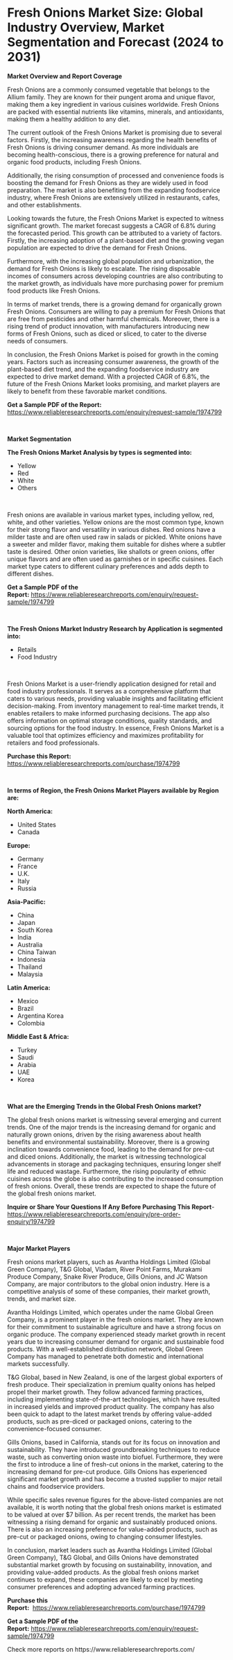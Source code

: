 <p><h1>Fresh Onions Market Size: Global Industry Overview, Market Segmentation and Forecast (2024 to 2031)</h1></p><p><strong>Market Overview and Report Coverage</strong></p>
<p><p>Fresh Onions are a commonly consumed vegetable that belongs to the Allium family. They are known for their pungent aroma and unique flavor, making them a key ingredient in various cuisines worldwide. Fresh Onions are packed with essential nutrients like vitamins, minerals, and antioxidants, making them a healthy addition to any diet.</p><p>The current outlook of the Fresh Onions Market is promising due to several factors. Firstly, the increasing awareness regarding the health benefits of Fresh Onions is driving consumer demand. As more individuals are becoming health-conscious, there is a growing preference for natural and organic food products, including Fresh Onions.</p><p>Additionally, the rising consumption of processed and convenience foods is boosting the demand for Fresh Onions as they are widely used in food preparation. The market is also benefiting from the expanding foodservice industry, where Fresh Onions are extensively utilized in restaurants, cafes, and other establishments.</p><p>Looking towards the future, the Fresh Onions Market is expected to witness significant growth. The market forecast suggests a CAGR of 6.8% during the forecasted period. This growth can be attributed to a variety of factors. Firstly, the increasing adoption of a plant-based diet and the growing vegan population are expected to drive the demand for Fresh Onions.</p><p>Furthermore, with the increasing global population and urbanization, the demand for Fresh Onions is likely to escalate. The rising disposable incomes of consumers across developing countries are also contributing to the market growth, as individuals have more purchasing power for premium food products like Fresh Onions.</p><p>In terms of market trends, there is a growing demand for organically grown Fresh Onions. Consumers are willing to pay a premium for Fresh Onions that are free from pesticides and other harmful chemicals. Moreover, there is a rising trend of product innovation, with manufacturers introducing new forms of Fresh Onions, such as diced or sliced, to cater to the diverse needs of consumers.</p><p>In conclusion, the Fresh Onions Market is poised for growth in the coming years. Factors such as increasing consumer awareness, the growth of the plant-based diet trend, and the expanding foodservice industry are expected to drive market demand. With a projected CAGR of 6.8%, the future of the Fresh Onions Market looks promising, and market players are likely to benefit from these favorable market conditions.</p></p>
<p><strong>Get a Sample PDF of the Report:</strong> <a href="https://www.reliableresearchreports.com/enquiry/request-sample/1974799">https://www.reliableresearchreports.com/enquiry/request-sample/1974799</a></p>
<p>&nbsp;</p>
<p><strong>Market Segmentation</strong></p>
<p><strong>The Fresh Onions Market Analysis by types is segmented into:</strong></p>
<p><ul><li>Yellow</li><li>Red</li><li>White</li><li>Others</li></ul></p>
<p>&nbsp;</p>
<p><p>Fresh onions are available in various market types, including yellow, red, white, and other varieties. Yellow onions are the most common type, known for their strong flavor and versatility in various dishes. Red onions have a milder taste and are often used raw in salads or pickled. White onions have a sweeter and milder flavor, making them suitable for dishes where a subtler taste is desired. Other onion varieties, like shallots or green onions, offer unique flavors and are often used as garnishes or in specific cuisines. Each market type caters to different culinary preferences and adds depth to different dishes.</p></p>
<p><strong>Get a Sample PDF of the Report:</strong>&nbsp;<a href="https://www.reliableresearchreports.com/enquiry/request-sample/1974799">https://www.reliableresearchreports.com/enquiry/request-sample/1974799</a></p>
<p>&nbsp;</p>
<p><strong>The Fresh Onions Market Industry Research by Application is segmented into:</strong></p>
<p><ul><li>Retails</li><li>Food Industry</li></ul></p>
<p>&nbsp;</p>
<p><p>Fresh Onions Market is a user-friendly application designed for retail and food industry professionals. It serves as a comprehensive platform that caters to various needs, providing valuable insights and facilitating efficient decision-making. From inventory management to real-time market trends, it enables retailers to make informed purchasing decisions. The app also offers information on optimal storage conditions, quality standards, and sourcing options for the food industry. In essence, Fresh Onions Market is a valuable tool that optimizes efficiency and maximizes profitability for retailers and food professionals.</p></p>
<p><strong>Purchase this Report:</strong>&nbsp; <a href="https://www.reliableresearchreports.com/purchase/1974799">https://www.reliableresearchreports.com/purchase/1974799</a></p>
<p>&nbsp;</p>
<p><strong>In terms of Region, the Fresh Onions Market Players available by Region are:</strong></p>
<p>
    <p> <strong> North America: </strong>
        <ul>
            <li>United States</li>
            <li>Canada</li>
        </ul>
        </p> 
    <p> <strong> Europe: </strong>
        <ul>
            <li>Germany</li>
            <li>France</li>
            <li>U.K.</li>
            <li>Italy</li>
            <li>Russia</li>
        </ul>
        </p> 
    <p> <strong> Asia-Pacific: </strong>
        <ul>
            <li>China</li>
            <li>Japan</li>
            <li>South Korea</li>
            <li>India</li>
            <li>Australia</li>
            <li>China Taiwan</li>
            <li>Indonesia</li>
            <li>Thailand</li>
            <li>Malaysia</li>
        </ul>
        </p> 
    <p> <strong> Latin America: </strong>
        <ul>
            <li>Mexico</li>
            <li>Brazil</li>
            <li>Argentina Korea</li>
            <li>Colombia</li>
        </ul>
        </p> 
    <p> <strong> Middle East & Africa: </strong>
        <ul>
            <li>Turkey</li>
            <li>Saudi</li>
            <li>Arabia</li>
            <li>UAE</li>
            <li>Korea</li>
        </ul>
    </p>
    </p>
<p>&nbsp;</p>
<p><strong>What are the Emerging Trends in the Global Fresh Onions market?</strong></p>
<p><p>The global fresh onions market is witnessing several emerging and current trends. One of the major trends is the increasing demand for organic and naturally grown onions, driven by the rising awareness about health benefits and environmental sustainability. Moreover, there is a growing inclination towards convenience food, leading to the demand for pre-cut and diced onions. Additionally, the market is witnessing technological advancements in storage and packaging techniques, ensuring longer shelf life and reduced wastage. Furthermore, the rising popularity of ethnic cuisines across the globe is also contributing to the increased consumption of fresh onions. Overall, these trends are expected to shape the future of the global fresh onions market.</p></p>
<p><strong>Inquire or Share Your Questions If Any Before Purchasing This Report</strong>- <a href="https://www.reliableresearchreports.com/enquiry/pre-order-enquiry/1974799">https://www.reliableresearchreports.com/enquiry/pre-order-enquiry/1974799</a></p>
<p>&nbsp;</p>
<p><strong>Major Market Players</strong></p>
<p><p>Fresh onions market players, such as Avantha Holdings Limited (Global Green Company), T&G Global, Vladam, River Point Farms, Murakami Produce Company, Snake River Produce, Gills Onions, and JC Watson Company, are major contributors to the global onion industry. Here is a competitive analysis of some of these companies, their market growth, trends, and market size.</p><p>Avantha Holdings Limited, which operates under the name Global Green Company, is a prominent player in the fresh onions market. They are known for their commitment to sustainable agriculture and have a strong focus on organic produce. The company experienced steady market growth in recent years due to increasing consumer demand for organic and sustainable food products. With a well-established distribution network, Global Green Company has managed to penetrate both domestic and international markets successfully.</p><p>T&G Global, based in New Zealand, is one of the largest global exporters of fresh produce. Their specialization in premium quality onions has helped propel their market growth. They follow advanced farming practices, including implementing state-of-the-art technologies, which have resulted in increased yields and improved product quality. The company has also been quick to adapt to the latest market trends by offering value-added products, such as pre-diced or packaged onions, catering to the convenience-focused consumer.</p><p>Gills Onions, based in California, stands out for its focus on innovation and sustainability. They have introduced groundbreaking techniques to reduce waste, such as converting onion waste into biofuel. Furthermore, they were the first to introduce a line of fresh-cut onions in the market, catering to the increasing demand for pre-cut produce. Gills Onions has experienced significant market growth and has become a trusted supplier to major retail chains and foodservice providers.</p><p>While specific sales revenue figures for the above-listed companies are not available, it is worth noting that the global fresh onions market is estimated to be valued at over $7 billion. As per recent trends, the market has been witnessing a rising demand for organic and sustainably produced onions. There is also an increasing preference for value-added products, such as pre-cut or packaged onions, owing to changing consumer lifestyles.</p><p>In conclusion, market leaders such as Avantha Holdings Limited (Global Green Company), T&G Global, and Gills Onions have demonstrated substantial market growth by focusing on sustainability, innovation, and providing value-added products. As the global fresh onions market continues to expand, these companies are likely to excel by meeting consumer preferences and adopting advanced farming practices.</p></p>
<p><strong>Purchase this Report:</strong>&nbsp;&nbsp;<a href="https://www.reliableresearchreports.com/purchase/1974799">https://www.reliableresearchreports.com/purchase/1974799</a></p>
<p></p>
<p><strong>Get a Sample PDF of the Report:</strong>&nbsp;<a href="https://www.reliableresearchreports.com/enquiry/request-sample/1974799">https://www.reliableresearchreports.com/enquiry/request-sample/1974799</a></p>
<p>Check more reports on https://www.reliableresearchreports.com/</p>
